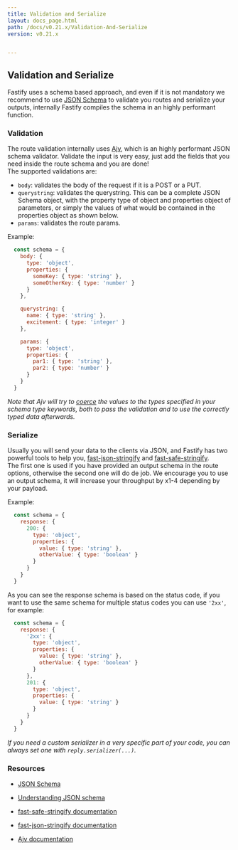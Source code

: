```yaml
---
title: Validation and Serialize
layout: docs_page.html
path: /docs/v0.21.x/Validation-And-Serialize
version: v0.21.x


---
```


## Validation and Serialize
Fastify uses a schema based approach, and even if it is not mandatory we recommend to use [JSON Schema](http://json-schema.org/) to validate you routes and serialize your outputs, internally Fastify compiles the schema in an highly performant function.

<a name="validation"></a>
### Validation
The route validation internally uses [Ajv](https://www.npmjs.com/package/ajv), which is an highly performant JSON schema validator.
Validate the input is very easy, just add the fields that you need inside the route schema and you are done!  
The supported validations are:
- `body`: validates the body of the request if it is a POST or a PUT.
- `querystring`: validates the querystring. This can be a complete JSON Schema object, with the property type of object and properties object of parameters, or simply the values of what would be contained in the properties object as shown below.
- `params`: validates the route params.

Example:
```js
  const schema = {
    body: {
      type: 'object',
      properties: {
        someKey: { type: 'string' },
        someOtherKey: { type: 'number' }
      }
    },

    querystring: {
      name: { type: 'string' },
      excitement: { type: 'integer' }
    },

    params: {
      type: 'object',
      properties: {
        par1: { type: 'string' },
        par2: { type: 'number' }
      }
    }
  }
```
*Note that Ajv will try to [coerce](https://github.com/epoberezkin/ajv#coercing-data-types) the values to the types specified in your schema type keywords, both to pass the validation and to use the correctly typed data afterwards.*

<a name="serialize"></a>
### Serialize
Usually you will send your data to the clients via JSON, and Fastify has two powerful tools to help you, [fast-json-stringify](https://www.npmjs.com/package/fast-json-stringify) and [fast-safe-stringify](https://www.npmjs.com/package/fast-safe-stringify).  
The first one is used if you have provided an output schema in the route options, otherwise the second one will do de job. We encourage you to use an output schema, it will increase your throughput by x1-4 depending by your payload.

Example:
```js
  const schema = {
    response: {
      200: {
        type: 'object',
        properties: {
          value: { type: 'string' },
          otherValue: { type: 'boolean' }
        }
      }
    }
  }
```
As you can see the response schema is based on the status code, if you want to use the same schema for multiple status codes you can use `'2xx'`, for example:
```js
  const schema = {
    response: {
      '2xx': {
        type: 'object',
        properties: {
          value: { type: 'string' },
          otherValue: { type: 'boolean' }
        }
      },
      201: {
        type: 'object',
        properties: {
          value: { type: 'string' }
        }
      }
    }
  }
```

*If you need a custom serializer in a very specific part of your code, you can always set one with `reply.serializer(...)`.*

<a name="resources"></a>
### Resources
- [JSON Schema](http://json-schema.org/)
- [Understanding JSON schema](https://spacetelescope.github.io/understanding-json-schema/)


- [fast-safe-stringify documentation](https://github.com/davidmarkclements/fast-safe-stringify/blob/master/readme.md)
- [fast-json-stringify documentation](https://github.com/fastify/fast-json-stringify)
- [Ajv documentation](https://github.com/epoberezkin/ajv/blob/master/README.md)
